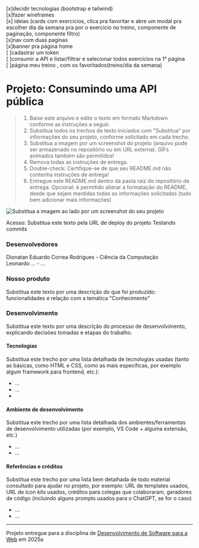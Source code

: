 [x]decidir tecnologias (bootstrap e tailwind) <br>
[x]fazer wireframes <br>
[x] ideias (cards com exercicios, clica pra favoritar e abre um modal pra escolher dia da semana pra por o exercicio no treino, componente de paginação, componente filtro) <br>
[x]nav com duas paginas <br>
[x]banner pra página home <br>
[ ]cadastrar um token <br>
[ ]consumir a API e listar/filtrar e selecionar todos exercícios na 1° página <br>
[ ]página meu treino , com os favoritados(treino/dia da semana) <br>

# Projeto: Consumindo uma API pública

> 1. Baixe este arquivo e edite o texto em formato Markdown conforme as instruções a seguir.
> 2. Substitua todos os trechos de texto iniciados com "Substitua" por informações do seu projeto, conforme solicitado em cada trecho.
> 3. Substitua a imagem por um screenshot do projeto (arquivo pode ser armazenado no repositório ou em URL externa). GIFs animados também são permitidos!
> 4. Remova todas as instruções de entrega.
> 5. Double-check: Certifique-se de que seu README.md não contenha instruções de entrega!
> 6. Entregue este README.md dentro da pasta raiz do repositório de entrega.
> Opcional: é permitido alterar a formatação do README, desde que sejam mantidas todas as informações solicitadas (tudo bem adicionar mais informações)

![Substitua a imagem ao lado por um screenshot do seu projeto](https://mdswanson.com/static/chops-ux-step-4.png "Screenshot do projeto")


Acesso: Substitua este texto pela URL de deploy do projeto
Testando commits

### Desenvolvedores
Dionatan Eduardo Correa Rodrigues - Ciência da Computação<br>
Leonardo ... - ...


### Nosso produto

Substitua este texto por uma descrição do que foi produzido: funcionalidades e relação com a temática "Conhecimento"



### Desenvolvimento

Substitua este texto por uma descrição do processo de desenvolvimento, explicando decisões tomadas e etapas do trabalho.


#### Tecnologias

Substitua este trecho por uma lista detalhada de tecnologias usadas (tanto as básicas, como HTML e CSS, como as mais específicas, por exemplo algum framework para frontend, etc.):
- ...
- ...
- 

#### Ambiente de desenvolvimento

Substitua este trecho por uma lista detalhada dos ambientes/ferramentas de desenvolvimento utilizadas (por exemplo, VS Code + alguma extensão, etc.)
- ...
- ...

#### Referências e créditos

Substitua este trecho por uma lista bem detalhada de todo material consultado para ajudar no projeto, por exemplo:  URL de templates usados, URL de icon kits usados, créditos para colegas que colaboraram, geradores de código (incluindo alguns prompts usados para o ChatGPT, se for o caso)
- ...
- ...




---
Projeto entregue para a disciplina de [Desenvolvimento de Software para a Web](http://github.com/andreainfufsm/elc1090-2025a) em 2025a